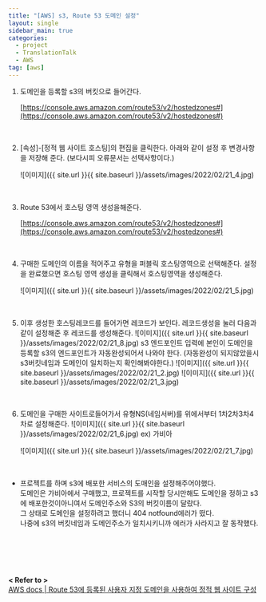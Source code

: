 ```yaml
---
title: "[AWS] s3, Route 53 도메인 설정"
layout: single
sidebar_main: true
categories:
  - project
  - TranslationTalk
  - AWS
tag: [aws]
---
```


1. 도메인을 등록할 s3의 버킷으로 들어간다.  

    [https://console.aws.amazon.com/route53/v2/hostedzones#](https://console.aws.amazon.com/route53/v2/hostedzones#)  

    <br />

2. [속성]-[정적 웹 사이트 호스팅]의 편집을 클릭한다. 아래와 같이 설정 후 변경사항을 저장해 준다.
  (보다시피 오류문서는 선택사항이다.)  

    ![이미지]({{ site.url }}{{ site.baseurl }}/assets/images/2022/02/21_4.jpg)

    <br />

3. Route 53에서 호스팅 영역 생성을해준다.  

    [https://console.aws.amazon.com/route53/v2/hostedzones#](https://console.aws.amazon.com/route53/v2/hostedzones#)  

    <br />

4. 구매한 도메인의 이름을 적어주고 유형을 퍼블릭 호스팅영역으로 선택해준다. 
   설정을 완료했으면 호스팅 영역 생성을 클릭해서 호스팅영역을 생성해준다.

    ![이미지]({{ site.url }}{{ site.baseurl }}/assets/images/2022/02/21_5.jpg)  

    <br />

5. 이후 생성한 호스팅레코드를 들어가면 레코드가 보인다.
   레코드생성을 눌러 다음과 같이 설정해준 후 레코드를 생성해준다.
    ![이미지]({{ site.url }}{{ site.baseurl }}/assets/images/2022/02/21_8.jpg)
  s3 엔드포인트 입력에 본인이 도메인을 등록할 s3의 엔드포인트가 자동완성되어서 나와야 한다.
  (자동완성이 되지않았을시 s3버킷네임과 도메인이 일치하는지 확인해봐야한다.)
    ![이미지]({{ site.url }}{{ site.baseurl }}/assets/images/2022/02/21_2.jpg)
    ![이미지]({{ site.url }}{{ site.baseurl }}/assets/images/2022/02/21_3.jpg)  

    <br />

6. 도메인을 구매한 사이트로들어가서 유형NS(네임서버)를 위에서부터 1차2차3차4차로 설정해준다.
    ![이미지]({{ site.url }}{{ site.baseurl }}/assets/images/2022/02/21_6.jpg)
  ex) 가비아  

    ![이미지]({{ site.url }}{{ site.baseurl }}/assets/images/2022/02/21_7.jpg)

    <br />

- 프로젝트를 하며 s3에 배포한 서비스의 도매인을 설정해주어야했다.  
도메인은 가비아에서 구매했고, 프로젝트를 시작할 당시만해도 도메인을 정하고 s3에 배포한것이아니여서 도메인주소와 S3의 버킷이름이 달랐다.  
그 상태로 도메인을 설정하려고 했더니 404 notfound에러가 떴다.  
나중에 s3의 버킷네임과 도메인주소가 일치시키니까 에러가 사라지고 잘 동작했다.  

<br /><br /><br /><br />

**< Refer to >**  
[AWS docs | Route 53에 등록된 사용자 지정 도메인을 사용하여 정적 웹 사이트 구성](https://docs.aws.amazon.com/ko_kr/AmazonS3/latest/userguide/website-hosting-custom-domain-walkthrough.html)